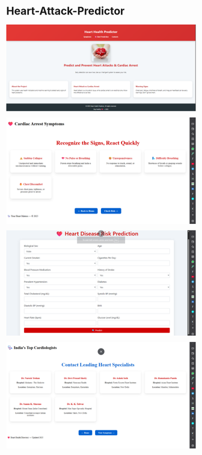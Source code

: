 # Heart-Attack-Predictor
![Screenshot 1](https://raw.githubusercontent.com/codershivam18/Heart-Attack-Predictor/main/Screenshot%202025-07-24%20121827.png)

![Screenshot 2](https://raw.githubusercontent.com/codershivam18/Heart-Attack-Predictor/main/Screenshot%202025-07-24%20121937.png)

![Screenshot 3](https://raw.githubusercontent.com/codershivam18/Heart-Attack-Predictor/main/Screenshot%202025-07-24%20121953.png)

![Screenshot 4](https://raw.githubusercontent.com/codershivam18/Heart-Attack-Predictor/main/Screenshot%202025-07-24%20122021.png)

